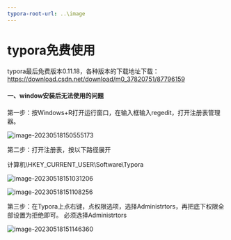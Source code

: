 ```yaml
---
typora-root-url: ..\image
---
```


# typora免费使用

typora最后免费版本0.11.18，各种版本的下载地址下载：https://download.csdn.net/download/m0_37820751/87796159

#### 一、window安装后无法使用的问题

第一步：按Windows+R打开运行窗口，在输入框输入regedit，打开注册表管理器。

![image-20230518150555173](/typora免费使用/image-20230518150555173.png)

第二步：打开注册表，按以下路径展开

计算机\HKEY_CURRENT_USER\Software\Typora

![image-20230518151031206](/typora免费使用/image-20230518151031206.png)



![image-20230518151108256](/typora免费使用/image-20230518151108256.png)

第三步：在Typora上点右键，点权限选项，选择Administrtors，再把底下权限全部设置为拒绝即可。
必须选择Administrtors

![image-20230518151146360](/typora免费使用/image-20230518151146360.png)